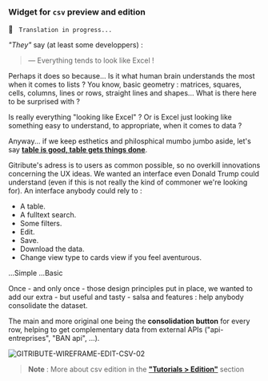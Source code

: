 
### Widget for `csv` preview and edition

🚧  &nbsp; `Translation in progress...`

_"They"_ say (at least some developpers) :

> — Everything tends to look like Excel !

Perhaps it does so because... Is it what human brain understands the most when it comes to lists ? You know, basic geometry : matrices, squares, cells, columns, lines or rows, straight lines and shapes... What is there here to be surprised with ?

Is really everything "looking like Excel" ? Or is Excel just looking like something easy to understand, to appropriate, when it comes to data ?

Anyway... if we keep esthetics and philosphical mumbo jumbo aside, let's say **[table is good, table gets things done](https://youtu.be/qUTtKYMk7u8?t=141)**.

Gitribute's adress is to users as common possible, so no overkill innovations concerning the UX ideas. We wanted an interface even Donald Trump could understand (even if this is not really the kind of commoner we're looking for). An interface anybody could rely to :

- A table. 
- A fulltext search.
- Some filters.
- Edit.
- Save.
- Download the data.
- Change view type to cards view if you feel aventurous.

...Simple
...Basic

Once - and only once - those design principles put in place, we wanted to add our extra - but useful and tasty - salsa and features : help anybody consolidate the dataset.

The main and more original one being the **consolidation button** for every row, helping to get complementary data from external APIs ("api-entreprises", "BAN api", ...).

![GITRIBUTE-WIREFRAME-EDIT-CSV-02](https://raw.githubusercontent.com/multi-coop/gitribute-documentation-content/main/images/schemas/Multi-gitribute-wireframe-edit-csv-02.png)

> **Note** : More about csv edition in the **["Tutorials > Edition"](/tutorial-edition)** section
